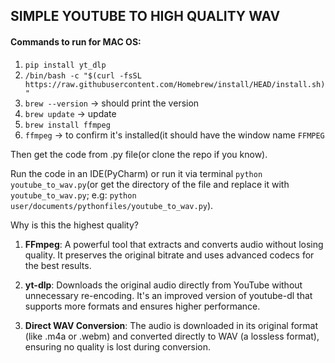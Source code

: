 ## SIMPLE YOUTUBE TO HIGH QUALITY WAV

#### Commands to run for MAC OS:

1. `pip install yt_dlp`
2. `/bin/bash -c "$(curl -fsSL https://raw.githubusercontent.com/Homebrew/install/HEAD/install.sh)"`
3. `brew --version` -> should print the version
4. `brew update` -> update
5. `brew install ffmpeg`
6. `ffmpeg` -> to confirm it's installed(it should have the window name `FFMPEG`

Then get the code from .py file(or clone the repo if you know).

Run the code in an IDE(PyCharm) or run it via terminal `python youtube_to_wav.py`(or get the directory of the file and replace it with `youtube_to_wav.py`; e.g: `python user/documents/pythonfiles/youtube_to_wav.py`).

Why is this the highest quality?
1. **FFmpeg**: A powerful tool that extracts and converts audio without losing quality. It preserves the original bitrate and uses advanced codecs for the best results.

2. **yt-dlp**: Downloads the original audio directly from YouTube without unnecessary re-encoding. It's an improved version of youtube-dl that supports more formats and ensures higher performance.

3. **Direct WAV Conversion**: The audio is downloaded in its original format (like .m4a or .webm) and converted directly to WAV (a lossless format), ensuring no quality is lost during conversion.




